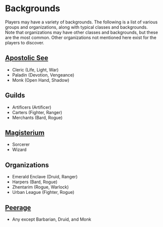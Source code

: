 # Backgrounds

Players may have a variety of backgrounds. The following is a list of various groups and organizations, along with typical classes and backgrounds. Note that organizations may have other classes and backgrounds, but these are the most common.
Other organizations not mentioned here exist for the players to discover.

## [Apostolic See](apostolic-see.md)

- Cleric (Life, Light, War)
- Paladin (Devotion, Vengeance)
- Monk (Open Hand, Shadow)

## Guilds

- Artificers (Artificer)
- Carters (Fighter, Ranger)
- Merchants (Bard, Rogue)

## [Magisterium](magisterium.md)

- Sorcerer
- Wizard

## Organizations

- Emerald Enclave (Druid, Ranger)
- Harpers (Bard, Rogue)
- Zhentarim (Rogue, Warlock)
- Urban League (Fighter, Rogue)

## [Peerage](peerage.md)

- Any except Barbarian, Druid, and Monk

